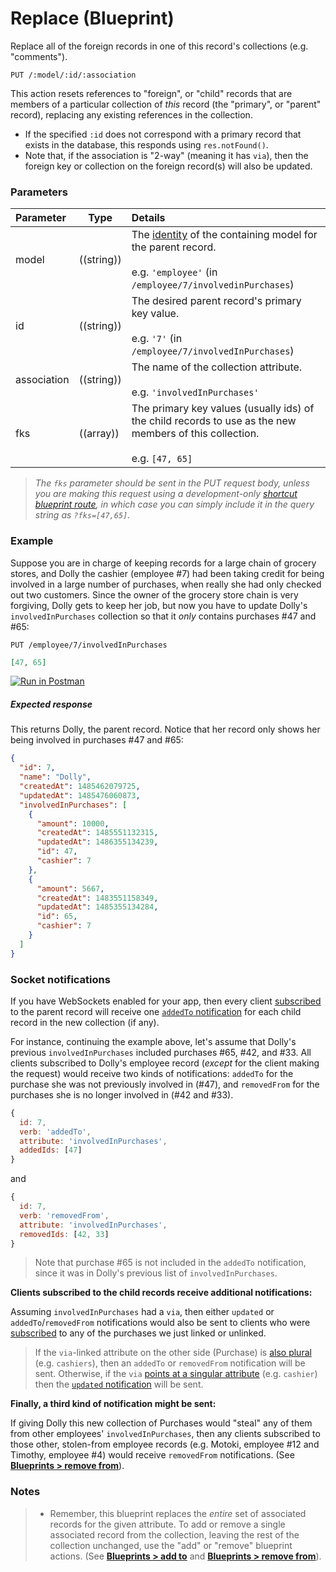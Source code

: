 # Replace (Blueprint)

Replace all of the foreign records in one of this record's collections (e.g. "comments").

```usage
PUT /:model/:id/:association
```

This action resets references to "foreign", or "child" records that are members of a particular collection of _this_ record (the "primary", or "parent" record), replacing any existing references in the collection.

+ If the specified `:id` does not correspond with a primary record that exists in the database, this responds using `res.notFound()`.
+ Note that, if the association is "2-way" (meaning it has `via`), then the foreign key or collection on the foreign record(s) will also be updated.


### Parameters

 Parameter                          | Type                                    | Details
:-----------------------------------| --------------------------------------- |:---------------------------------
 model          | ((string))   | The [identity](http://sailsjs.com/documentation/concepts/models-and-orm/model-settings#?identity) of the containing model for the parent record.<br/><br/>e.g. `'employee'` (in `/employee/7/involvedinPurchases`)
 id                | ((string))    | The desired parent record's primary key value.<br/><br/>e.g. `'7'` (in `/employee/7/involvedInPurchases`)
 association       | ((string))                             | The name of the collection attribute.<br/><br/>e.g. `'involvedInPurchases'`
 fks | ((array))    | The primary key values (usually ids) of the child records to use as the new members of this collection.<br/><br/>e.g. `[47, 65]`

> _The `fks` parameter should be sent in the PUT request body, unless you are making this request using a development-only [shortcut blueprint route](http://sailsjs.com/documentation/concepts/blueprints/blueprint-routes#?shortcut-routes), in which case you can simply include it in the query string as `?fks=[47,65]`._

### Example
Suppose you are in charge of keeping records for a large chain of grocery stores, and Dolly the cashier (employee #7) had been taking credit for being involved in a large number of purchases, when really she had only checked out two customers. Since the owner of the grocery store chain is very forgiving, Dolly gets to keep her job, but now you have to update Dolly's `involvedInPurchases` collection so that it _only_ contains purchases #47 and #65:

`PUT /employee/7/involvedInPurchases`

```json
[47, 65]
```

[![Run in Postman](https://s3.amazonaws.com/postman-static/run-button.png)](https://www.getpostman.com/run-collection/96217d0d747e536e49a4)

##### Expected response

This returns Dolly, the parent record.  Notice that her record only shows her being involved in purchases #47 and #65:

```json
{
  "id": 7,
  "name": "Dolly",
  "createdAt": 1485462079725,
  "updatedAt": 1485476060873,
  "involvedInPurchases": [
    {
      "amount": 10000,
      "createdAt": 1485551132315,
      "updatedAt": 1486355134239,
      "id": 47,
      "cashier": 7
    },
    {
      "amount": 5667,
      "createdAt": 1483551158349,
      "updatedAt": 1485355134284,
      "id": 65,
      "cashier": 7
    }
  ]
}
```

### Socket notifications

If you have WebSockets enabled for your app, then every client [subscribed](http://sailsjs.com/documentation/reference/web-sockets/resourceful-pub-sub) to the parent record will receive one [`addedTo` notification](http://sailsjs.com/documentation/reference/blueprint-api/add-to#?socket-notifications) for each child record in the new collection (if any).

For instance, continuing the example above, let's assume that Dolly's previous `involvedInPurchases` included purchases #65, #42, and #33. All clients subscribed to Dolly's employee record (_except_ for the client making the request) would receive two kinds of notifications: `addedTo` for the purchase she was not previously involved in (#47), and `removedFrom` for the purchases she is no longer involved in (#42 and #33).

```javascript
{
  id: 7,
  verb: 'addedTo',
  attribute: 'involvedInPurchases',
  addedIds: [47]
}
```

and

```javascript
{
  id: 7,
  verb: 'removedFrom',
  attribute: 'involvedInPurchases',
  removedIds: [42, 33]
}
```

> Note that purchase #65 is not included in the `addedTo` notification, since it was in Dolly's previous list of `involvedInPurchases`.

**Clients subscribed to the child records receive additional notifications:**

Assuming `involvedInPurchases` had a `via`, then either `updated` or `addedTo`/`removedFrom` notifications would also be sent to clients who were [subscribed](http://sailsjs.com/documentation/reference/web-sockets/resourceful-pub-sub) to any of the purchases we just linked or unlinked.

> If the `via`-linked attribute on the other side (Purchase) is [also plural](http://sailsjs.com/documentation/concepts/models-and-orm/associations/many-to-many) (e.g. `cashiers`), then an `addedTo` or `removedFrom` notification will be sent. Otherwise, if the `via` [points at a singular attribute](http://sailsjs.com/documentation/concepts/models-and-orm/associations/one-to-many) (e.g. `cashier`) then the [`updated` notification](http://sailsjs.com/documentation/reference/blueprint-api/update#?socket-notifications) will be sent.

**Finally, a third kind of notification might be sent:**

If giving Dolly this new collection of Purchases would "steal" any of them from other employees' `involvedInPurchases`, then any clients subscribed to those other, stolen-from employee records (e.g. Motoki, employee #12 and Timothy, employee #4) would receive `removedFrom` notifications. (See [**Blueprints > remove from**](http://sailsjs.com/documentation/reference/blueprint-api/remove-from#?socket-notifications)).


### Notes

> + Remember, this blueprint replaces the _entire_ set of associated records for the given attribute.  To add or remove a single associated record from the collection, leaving the rest of the collection unchanged, use the "add" or "remove" blueprint actions. (See [**Blueprints > add to**](http://sailsjs.com/documentation/reference/blueprint-api/add-to) and [**Blueprints > remove from**](http://sailsjs.com/documentation/reference/blueprint-api/remove-from)).


<docmeta name="displayName" value="replace">
<docmeta name="pageType" value="endpoint">
